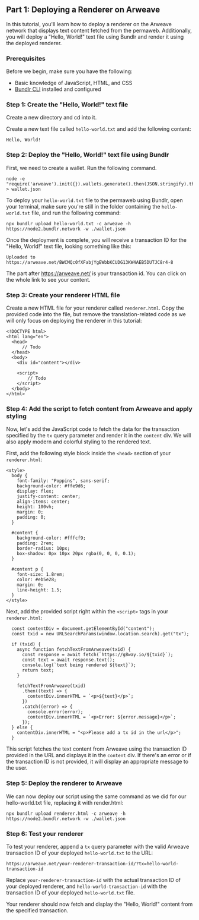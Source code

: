 ## Part 1: Deploying a Renderer on Arweave

In this tutorial, you'll learn how to deploy a renderer on the Arweave network that displays text content fetched from the permaweb. Additionally, you will deploy a "Hello, World!" text file using Bundlr and render it using the deployed renderer.

### Prerequisites

Before we begin, make sure you have the following:

-   Basic knowledge of JavaScript, HTML, and CSS
-   [Bundlr CLI](https://www.npmjs.com/package/@bundlr-network/cli) installed and configured

### Step 1: Create the "Hello, World!" text file

Create a new directory and cd into it. 

Create a new text file called `hello-world.txt` and add the following content:

```
Hello, World!
```

### Step 2: Deploy the "Hello, World!" text file using Bundlr

First, we need to create a wallet. Run the following command.

```
node -e "require('arweave').init({}).wallets.generate().then(JSON.stringify).then(console.log.bind(console))" > wallet.json
```

To deploy your `hello-world.txt` file to the permaweb using Bundlr, open your terminal, make sure you're still in the folder containing the `hello-world.txt` file, and run the following command:

```
npx bundlr upload hello-world.txt -c arweave -h https://node2.bundlr.network -w ./wallet.json
```

Once the deployment is complete, you will receive a transaction ID for the "Hello, World!" text file, looking something like this:

```
Uploaded to https://arweave.net/BWCMQc0fXFabjYgEWbbKCUDG13KW4AEB5DUTJC8r4-8
```

The part after https://arweave.net/ is your transaction id. You can click on the whole link to see your content.

### Step 3: Create your renderer HTML file

Create a new HTML file for your renderer called `renderer.html`. Copy the provided code into the file, but remove the translation-related code as we will only focus on deploying the renderer in this tutorial:


```
<!DOCTYPE html>
<html lang="en">
  <head>
	  // Todo
  </head>
  <body>
    <div id="content"></div>

    <script>
		// Todo
    </script>
  </body>
</html>
```

### Step 4: Add the script to fetch content from Arweave and apply styling

Now, let's add the JavaScript code to fetch the data for the transaction specified by the `tx` query parameter and render it in the `content` div. We will also apply modern and colorful styling to the rendered text.

First, add the following style block inside the `<head>` section of your `renderer.html`:

```
<style>
  body {
    font-family: "Poppins", sans-serif;
    background-color: #ffe9d6;
    display: flex;
    justify-content: center;
    align-items: center;
    height: 100vh;
    margin: 0;
    padding: 0;
  }

  #content {
    background-color: #fffcf9;
    padding: 2rem;
    border-radius: 10px;
    box-shadow: 0px 10px 20px rgba(0, 0, 0, 0.1);
  }

  #content p {
    font-size: 1.8rem;
    color: #eb5e28;
    margin: 0;
    line-height: 1.5;
  }
</style>
```

Next, add the provided script right within the `<script>` tags in your `renderer.html`:

```
  const contentDiv = document.getElementById("content");
  const txid = new URLSearchParams(window.location.search).get("tx");

  if (txid) {
    async function fetchTextFromArweave(txid) {
      const response = await fetch(`https://g8way.io/${txid}`);
      const text = await response.text();
      console.log(`text being rendered ${text}`);
      return text;
    }

    fetchTextFromArweave(txid)
      .then((text) => {
        contentDiv.innerHTML = `<p>${text}</p>`;
      })
      .catch((error) => {
        console.error(error);
        contentDiv.innerHTML = `<p>Error: ${error.message}</p>`;
      });
  } else {
    contentDiv.innerHTML = "<p>Please add a tx id in the url</p>";
  }
````

This script fetches the text content from Arweave using the transaction ID provided in the URL and displays it in the `content` div. If there's an error or if the transaction ID is not provided, it will display an appropriate message to the user.


### Step 5: Deploy the renderer to Arweave

We can now deploy our script using the same command as we did for our hello-world.txt file, replacing it with render.html:

```
npx bundlr upload renderer.html -c arweave -h https://node2.bundlr.network -w ./wallet.json
```


### Step 6: Test your renderer
To test your renderer, append a `tx` query parameter with the valid Arweave transaction ID of your deployed `hello-world.txt` to the URL:

`https://arweave.net/your-renderer-transaction-id/?tx=hello-world-transaction-id`

Replace `your-renderer-transaction-id` with the actual transaction ID of your deployed renderer, and `hello-world-transaction-id` with the transaction ID of your deployed `hello-world.txt` file.

Your renderer should now fetch and display the "Hello, World!" content from the specified transaction.

